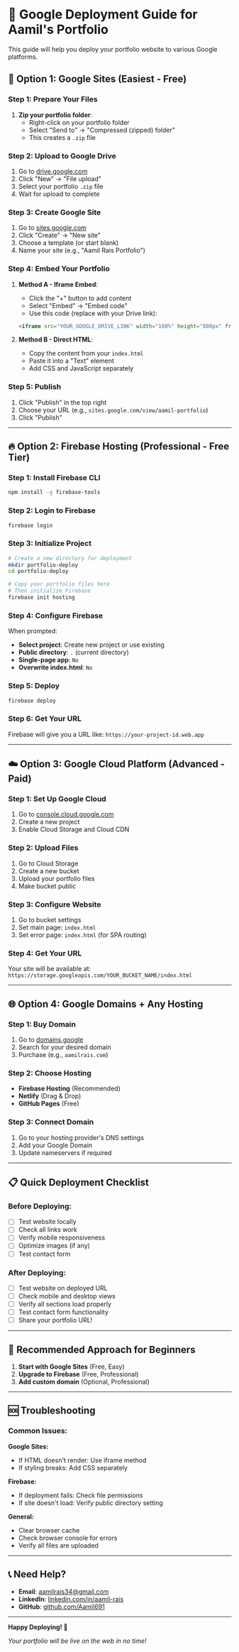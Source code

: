 # 🚀 Google Deployment Guide for Aamil's Portfolio

This guide will help you deploy your portfolio website to various Google platforms.

## 📱 Option 1: Google Sites (Easiest - Free)

### Step 1: Prepare Your Files
1. **Zip your portfolio folder**:
   - Right-click on your portfolio folder
   - Select "Send to" → "Compressed (zipped) folder"
   - This creates a `.zip` file

### Step 2: Upload to Google Drive
1. Go to [drive.google.com](https://drive.google.com)
2. Click "New" → "File upload"
3. Select your portfolio `.zip` file
4. Wait for upload to complete

### Step 3: Create Google Site
1. Go to [sites.google.com](https://sites.google.com)
2. Click "Create" → "New site"
3. Choose a template (or start blank)
4. Name your site (e.g., "Aamil Rais Portfolio")

### Step 4: Embed Your Portfolio
1. **Method A - Iframe Embed**:
   - Click the "+" button to add content
   - Select "Embed" → "Embed code"
   - Use this code (replace with your Drive link):
   ```html
   <iframe src="YOUR_GOOGLE_DRIVE_LINK" width="100%" height="800px" frameborder="0"></iframe>
   ```

2. **Method B - Direct HTML**:
   - Copy the content from your `index.html`
   - Paste it into a "Text" element
   - Add CSS and JavaScript separately

### Step 5: Publish
1. Click "Publish" in the top right
2. Choose your URL (e.g., `sites.google.com/view/aamil-portfolio`)
3. Click "Publish"

---

## 🔥 Option 2: Firebase Hosting (Professional - Free Tier)

### Step 1: Install Firebase CLI
```bash
npm install -g firebase-tools
```

### Step 2: Login to Firebase
```bash
firebase login
```

### Step 3: Initialize Project
```bash
# Create a new directory for deployment
mkdir portfolio-deploy
cd portfolio-deploy

# Copy your portfolio files here
# Then initialize Firebase
firebase init hosting
```

### Step 4: Configure Firebase
When prompted:
- **Select project**: Create new project or use existing
- **Public directory**: `.` (current directory)
- **Single-page app**: `No`
- **Overwrite index.html**: `No`

### Step 5: Deploy
```bash
firebase deploy
```

### Step 6: Get Your URL
Firebase will give you a URL like:
`https://your-project-id.web.app`

---

## ☁️ Option 3: Google Cloud Platform (Advanced - Paid)

### Step 1: Set Up Google Cloud
1. Go to [console.cloud.google.com](https://console.cloud.google.com)
2. Create a new project
3. Enable Cloud Storage and Cloud CDN

### Step 2: Upload Files
1. Go to Cloud Storage
2. Create a new bucket
3. Upload your portfolio files
4. Make bucket public

### Step 3: Configure Website
1. Go to bucket settings
2. Set main page: `index.html`
3. Set error page: `index.html` (for SPA routing)

### Step 4: Get Your URL
Your site will be available at:
`https://storage.googleapis.com/YOUR_BUCKET_NAME/index.html`

---

## 🌐 Option 4: Google Domains + Any Hosting

### Step 1: Buy Domain
1. Go to [domains.google](https://domains.google)
2. Search for your desired domain
3. Purchase (e.g., `aamilrais.com`)

### Step 2: Choose Hosting
- **Firebase Hosting** (Recommended)
- **Netlify** (Drag & Drop)
- **GitHub Pages** (Free)

### Step 3: Connect Domain
1. Go to your hosting provider's DNS settings
2. Add your Google Domain
3. Update nameservers if required

---

## 📋 Quick Deployment Checklist

### Before Deploying:
- [ ] Test website locally
- [ ] Check all links work
- [ ] Verify mobile responsiveness
- [ ] Optimize images (if any)
- [ ] Test contact form

### After Deploying:
- [ ] Test website on deployed URL
- [ ] Check mobile and desktop views
- [ ] Verify all sections load properly
- [ ] Test contact form functionality
- [ ] Share your portfolio URL!

---

## 🎯 Recommended Approach for Beginners

1. **Start with Google Sites** (Free, Easy)
2. **Upgrade to Firebase** (Free, Professional)
3. **Add custom domain** (Optional, Professional)

---

## 🆘 Troubleshooting

### Common Issues:

**Google Sites:**
- If HTML doesn't render: Use iframe method
- If styling breaks: Add CSS separately

**Firebase:**
- If deployment fails: Check file permissions
- If site doesn't load: Verify public directory setting

**General:**
- Clear browser cache
- Check browser console for errors
- Verify all files are uploaded

---

## 📞 Need Help?

- **Email**: aamilrais34@gmail.com
- **LinkedIn**: [linkedin.com/in/aamil-rais](https://linkedin.com/in/aamil-rais)
- **GitHub**: [github.com/Aamil691](https://github.com/Aamil691)

---

**Happy Deploying! 🚀**

*Your portfolio will be live on the web in no time!*
